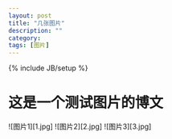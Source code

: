 ```yaml
---
layout: post
title: "几张图片"
description: ""
category: 
tags: [图片]
---
```

{% include JB/setup %}
# 这是一个测试图片的博文

![图片1][1.jpg]
![图片2][2.jpg]
![图片3][3.jpg]